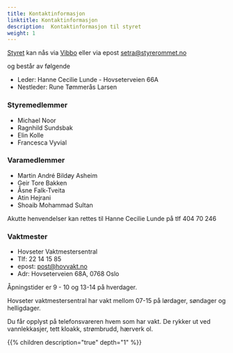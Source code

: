 ```yaml
---
title: Kontaktinformasjon
linktitle: Kontaktinformasjon
description:  Kontaktinformasjon til styret
weight: 1
---
```


[Styret](https://w2.brreg.no/enhet/sok/detalj.jsp?orgnr=950474084) kan nås via [Vibbo](https://vibbo.no/setra) eller via epost setra@styrerommet.no

og består av følgende

- Leder: Hanne Cecilie Lunde - Hovseterveien 66A
- Nestleder: Rune Tømmerås Larsen

### Styremedlemmer

- Michael Noor
- Ragnhild Sundsbak
- Elin Kolle
- Francesca Vyvial

### Varamedlemmer

- Martin André Bildøy Asheim
- Geir Tore Bakken
- Åsne Falk-Tveita
- Atin Hejrani
- Shoaib Mohammad Sultan

Akutte henvendelser kan rettes til Hanne Cecilie Lunde på tlf 404 70 246

### Vaktmester

- Hovseter Vaktmestersentral
- Tlf: 22 14 15 85
- epost: post@hovvakt.no
- Adr: Hovseterveien 68A, 0768 Oslo

Åpningstider er 9 - 10 og 13-14 på hverdager.

Hovseter vaktmestersentral har vakt mellom 07-15 på lørdager, søndager og helligdager.

Du får opplyst på telefonsvareren hvem som har vakt. De rykker ut ved vannlekkasjer, tett kloakk, strømbrudd, hærverk ol.

{{% children description="true" depth="1" %}}
